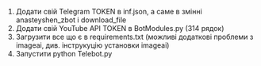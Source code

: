 1. Додати свій Telegram TOKEN в inf.json, а саме в змінні anasteyshen_zbot і download_file
2. Додати свій YouTube API TOKEN в BotModules.py (314 рядок)
3. Загрузити все що є в requirements.txt (можливі додаткові проблеми з imageai, див. інструкуцію установки imageai)
4. Запустити python Telebot.py
